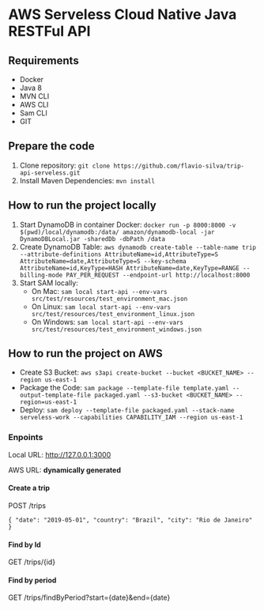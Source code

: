 # AWS Serveless Cloud Native Java RESTFul API

## Requirements
+ Docker
+ Java 8
+ MVN CLI
+ AWS CLI
+ Sam CLI
+ GIT

## Prepare the code
1. Clone repository: `git clone https://github.com/flavio-silva/trip-api-serveless.git`
2. Install Maven Dependencies: `mvn install`

## How to run the project locally
1. Start DynamoDB in container Docker: `docker run -p 8000:8000 -v $(pwd)/local/dynamodb:/data/ amazon/dynamodb-local -jar DynamoDBLocal.jar -sharedDb -dbPath /data`
2. Create DynamoDB Table: `aws dynamodb create-table --table-name trip --attribute-definitions AttributeName=id,AttributeType=S AttributeName=date,AttributeType=S --key-schema AttributeName=id,KeyType=HASH AttributeName=date,KeyType=RANGE --billing-mode PAY_PER_REQUEST --endpoint-url http://localhost:8000`
3. Start SAM locally: 
    + On Mac: `sam local start-api --env-vars src/test/resources/test_environment_mac.json`
    + On Linux: `sam local start-api --env-vars src/test/resources/test_environment_linux.json`
    + On Windows: `sam local start-api --env-vars src/test/resources/test_environment_windows.json`

## How to run the project on AWS
+ Create S3 Bucket: `aws s3api create-bucket --bucket <BUCKET_NAME> --region us-east-1`
+ Package the Code: `sam package --template-file template.yaml --output-template-file packaged.yaml --s3-bucket <BUCKET_NAME> --region=us-east-1`
+ Deploy: `sam deploy --template-file packaged.yaml --stack-name serveless-work --capabilities CAPABILITY_IAM --region us-east-1` 


### Enpoints

Local URL: <http://127.0.0.1:3000>

AWS URL: **dynamically generated**

#### Create a trip
POST /trips

``
{
 "date": "2019-05-01",
  "country": "Brazil",
  "city": "Rio de Janeiro"
}
``
#### Find by Id
GET /trips/{id}

#### Find by period
GET /trips/findByPeriod?start={date}&end={date}